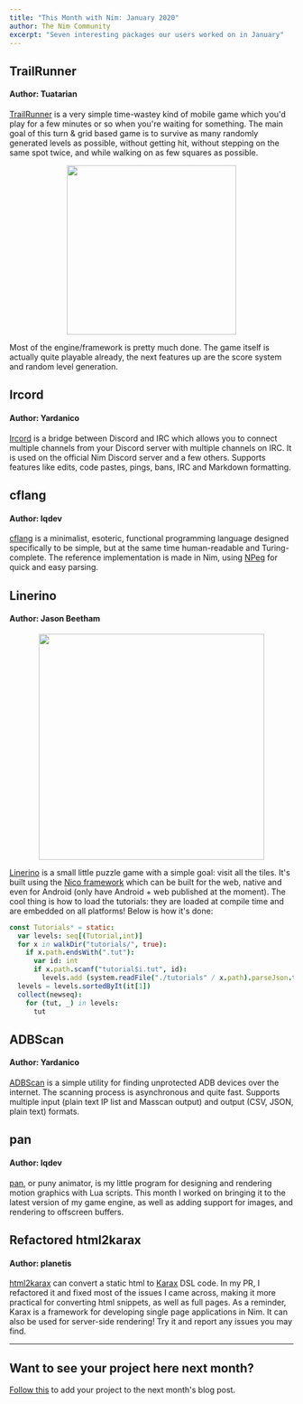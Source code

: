 ```yaml
---
title: "This Month with Nim: January 2020"
author: The Nim Community
excerpt: "Seven interesting packages our users worked on in January"
---
```



## TrailRunner

#### Author: Tuatarian

[TrailRunner](https://github.com/Tuatarian/TrailRunner) is a very simple time-wastey kind of mobile game which you'd play for a few minutes or so when you're waiting for something.
The main goal of this turn & grid based game is to survive as many randomly generated levels as possible, without getting hit, without stepping on the same spot twice, and while walking on as few squares as possible.
<p style="text-align: center;">
  <img width="auto" height="300" src="{{ site.baseurl }}/assets/thismonthwithnim/2021-02/trailrunner.png">
</p>
Most of the engine/framework is pretty much done.
The game itself is actually quite playable already, the next features up are the score system and random level generation.


## Ircord

#### Author: Yardanico

 [Ircord](https://github.com/Yardanico/ircord) is a bridge between Discord and IRC which allows you to connect multiple channels from your Discord server with multiple channels on IRC.
It is used on the official Nim Discord server and a few others.
Supports features like edits, code pastes, pings, bans, IRC and Markdown formatting.


## cflang

#### Author: lqdev

[cflang](https://github.com/liquidev/cflang) is a minimalist, esoteric, functional programming language designed specifically to be simple, but at the same time human-readable and Turing-complete.
The reference implementation is made in Nim, using [NPeg](https://github.com/zevv/npeg) for quick and easy parsing.


## Linerino

#### Author: Jason Beetham

<p style="text-align: center;">
  <img width="auto" height="400" src="{{ site.baseurl }}/assets/thismonthwithnim/2021-02/linerino.png">
</p>

[Linerino](https://jbeetham.itch.io/linerino) is a small little puzzle game with a simple goal: visit all the tiles.
It's built using the [Nico framework](https://github.com/ftsf/nico) which can be built for the web, native and even for Android (only have Android + web published at the moment).
The cool thing is how to load the tutorials: they are loaded at compile time and are embedded on all platforms!
Below is how it's done:

```nim
const Tutorials* = static:
  var levels: seq[(Tutorial,int)]
  for x in walkDir("tutorials/", true):
    if x.path.endsWith(".tut"):
      var id: int
      if x.path.scanf("tutorial$i.tut", id):
        levels.add (system.readFile("./tutorials" / x.path).parseJson.to(Tutorial), id)
  levels = levels.sortedByIt(it[1])
  collect(newseq):
    for (tut, _) in levels:
      tut
```


## ADBScan

#### Author: Yardanico

[ADBScan](https://github.com/Yardanico/adbscan) is a simple utility for finding unprotected ADB devices over the internet.
The scanning process is asynchronous and quite fast.
Supports multiple input (plain text IP list and Masscan output) and output (CSV, JSON, plain text) formats.


## pan

#### Author: lqdev

[pan](https://github.com/liquidev/pan), or puny animator, is my little program for designing and rendering motion graphics with Lua scripts.
This month I worked on bringing it to the latest version of my game engine, as well as adding support for images, and rendering to offscreen buffers.


## Refactored html2karax

#### Author: planetis

[html2karax](https://github.com/nim-lang-cn/html2karax/pull/1) can convert a static html to [Karax](https://github.com/pragmagic/karax/) DSL code.
In my PR, I refactored it and fixed most of the issues I came across, making it more practical for converting html snippets, as well as full pages.
As a reminder, Karax is a framework for developing single page applications in Nim.
It can also be used for server-side rendering!
Try it and report any issues you may find.

----

## Want to see your project here next month?

[Follow this](https://github.com/beef331/website) to add your project to the next month's blog post.
